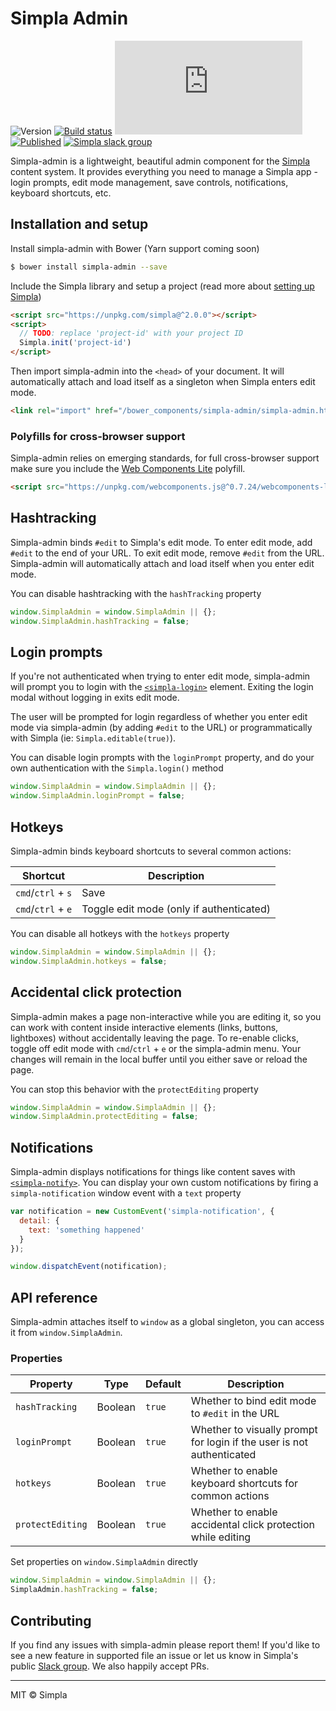 # Simpla Admin
![Version][bower-badge] [![Build status][travis-badge]][travis-url] ![Size][size-badge] [![Published][webcomponents-badge]][webcomponents-url] [![Simpla slack group][slack-badge]][slack-url]

Simpla-admin is a lightweight, beautiful admin component for the [Simpla](https://www.simpla.io) content system. It provides everything you need to manage a Simpla app - login prompts, edit mode management, save controls, notifications, keyboard shortcuts, etc.

## Installation and setup

Install simpla-admin with Bower (Yarn support coming soon)

```sh
$ bower install simpla-admin --save
```

Include the Simpla library and setup a project (read more about [setting up Simpla](https://www.simpla.io/docs/guides/get-started))

```html
<script src="https://unpkg.com/simpla@^2.0.0"></script>
<script>
  // TODO: replace 'project-id' with your project ID
  Simpla.init('project-id')
</script>
```

Then import simpla-admin into the `<head>` of your document. It will automatically attach and load itself as a singleton when Simpla enters edit mode.

```html
<link rel="import" href="/bower_components/simpla-admin/simpla-admin.html" async>
```

### Polyfills for cross-browser support

Simpla-admin relies on emerging standards, for full cross-browser support make sure you include the [Web Components Lite](https://github.com/webcomponents/webcomponentsjs) polyfill.

```html
<script src="https://unpkg.com/webcomponents.js@^0.7.24/webcomponents-lite.min.js"></script>
```

## Hashtracking

Simpla-admin binds `#edit` to Simpla's edit mode. To enter edit mode, add `#edit` to the end of your URL. To exit edit mode, remove `#edit` from the URL. Simpla-admin will automatically attach and load itself when you enter edit mode.

You can disable hashtracking with the `hashTracking` property

```js
window.SimplaAdmin = window.SimplaAdmin || {};
window.SimplaAdmin.hashTracking = false;
```

## Login prompts

If you're not authenticated when trying to enter edit mode, simpla-admin will prompt you to login with the [`<simpla-login>`](https://www.webcomponents.org/element/SimplaElements/simpla-login) element. Exiting the login modal without logging in exits edit mode. 

The user will be prompted for login regardless of whether you enter edit mode via simpla-admin (by adding `#edit` to the URL) or programmatically with Simpla (ie: `Simpla.editable(true)`).

You can disable login prompts with the `loginPrompt` property, and do your own authentication with the `Simpla.login()` method

```js
window.SimplaAdmin = window.SimplaAdmin || {};
window.SimplaAdmin.loginPrompt = false;
```

## Hotkeys

Simpla-admin binds keyboard shortcuts to several common actions:

Shortcut           | Description                              
------------------ | -----------                              
`cmd`/`ctrl` + `s` | Save                                     
`cmd`/`ctrl` + `e` | Toggle edit mode (only if authenticated) 

You can disable all hotkeys with the `hotkeys` property

```js
window.SimplaAdmin = window.SimplaAdmin || {};
window.SimplaAdmin.hotkeys = false;
```

## Accidental click protection

Simpla-admin makes a page non-interactive while you are editing it, so you can work with content inside interactive elements (links, buttons, lightboxes) without accidentally leaving the page. To re-enable clicks, toggle off edit mode with `cmd`/`ctrl` + `e` or the simpla-admin menu. Your changes will remain in the local buffer until you either save or reload the page.

You can stop this behavior with the `protectEditing` property

```js
window.SimplaAdmin = window.SimplaAdmin || {};
window.SimplaAdmin.protectEditing = false;
```

## Notifications

Simpla-admin displays notifications for things like content saves with [`<simpla-notify>`](https://www.webcomponents.org/element/SimplaElements/simpla-notify). You can display your own custom notifications by firing a `simpla-notification` window event with a `text` property

```js
var notification = new CustomEvent('simpla-notification', { 
  detail: {
    text: 'something happened'
  } 
});

window.dispatchEvent(notification);
```

## API reference
 
Simpla-admin attaches itself to `window` as a global singleton, you can access it from `window.SimplaAdmin`.

### Properties

Property         | Type    | Default | Description                                                   
---------------- | ------- | ------- | -----------                                                   
`hashTracking`   | Boolean | `true`  | Whether to bind edit mode to `#edit` in the URL
`loginPrompt`    | Boolean | `true`  | Whether to visually prompt for login if the user is not authenticated
`hotkeys`        | Boolean | `true`  | Whether to enable keyboard shortcuts for common actions
`protectEditing` | Boolean | `true`  | Whether to enable accidental click protection while editing

Set properties on `window.SimplaAdmin` directly 

```js
window.SimplaAdmin = window.SimplaAdmin || {};
SimplaAdmin.hashTracking = false;
```
  
## Contributing

If you find any issues with simpla-admin please report them! If you'd like to see a new feature in supported file an issue or let us know in Simpla's public [Slack group](https://slack.simpla.io). We also happily accept PRs. 

***

MIT © Simpla

[bower-badge]: https://img.shields.io/bower/v/simpla-admin.svg
[travis-badge]: https://img.shields.io/travis/SimplaElements/simpla-admin.svg
[travis-url]: https://travis-ci.org/SimplaElements/simpla-admin
[size-badge]: https://badges.herokuapp.com/size/github/SimplaElements/simpla-admin/master/simpla-admin.html?gzip=true
[webcomponents-badge]: https://img.shields.io/badge/webcomponents.org-published-blue.svg
[webcomponents-url]: https://www.webcomponents.org/element/SimplaElements/simpla-admin
[slack-badge]: http://slack.simpla.io/badge.svg
[slack-url]: https://slack.simpla.io

